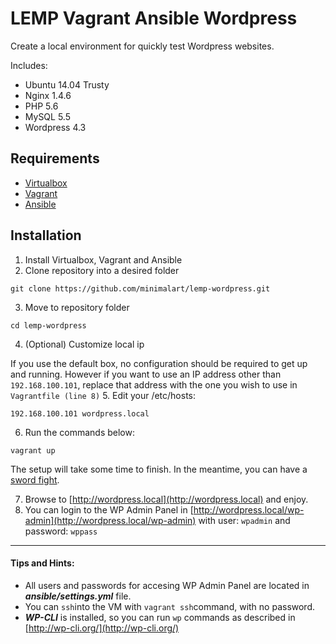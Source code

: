 # LEMP Vagrant Ansible Wordpress

Create a local environment for quickly test Wordpress websites.

Includes:
- Ubuntu 14.04 Trusty
- Nginx 1.4.6
- PHP 5.6
- MySQL 5.5
- Wordpress 4.3

## Requirements
- [Virtualbox](https://www.virtualbox.org/wiki/Downloads)
- [Vagrant](http://www.vagrantup.com/downloads.html)
- [Ansible](http://docs.ansible.com/intro_installation.html)

## Installation
1. Install Virtualbox, Vagrant and Ansible
2. Clone repository into a desired folder
```
git clone https://github.com/minimalart/lemp-wordpress.git
```

3. Move to repository folder
```
cd lemp-wordpress
```
4. (Optional) Customize local ip

  If you use the default box, no configuration should be required to get up and running.
  However if you want to use an IP address other than ```192.168.100.101```, replace that address with the one you wish to use in `Vagrantfile (line 8)`
5. Edit your /etc/hosts:

  ```
  192.168.100.101 wordpress.local
  ```
6. Run the commands below:
  ```
  vagrant up
  ```
  The setup will take some time to finish. In the meantime, you can have a [sword fight](http://xkcd.com/303/).

7. Browse to [http://wordpress.local](http://wordpress.local) and enjoy.
8. You can login to the WP Admin Panel in [http://wordpress.local/wp-admin](http://wordpress.local/wp-admin) with user: ```wpadmin``` and password: ```wppass```

---
#### Tips and Hints:

* All users and passwords for accesing WP Admin Panel are located in ***ansible/settings.yml*** file.
* You can ```ssh```into the VM with ```vagrant ssh```command, with no password.
* ***WP-CLI*** is installed, so you can run ```wp``` commands as described in [http://wp-cli.org/](http://wp-cli.org/)
